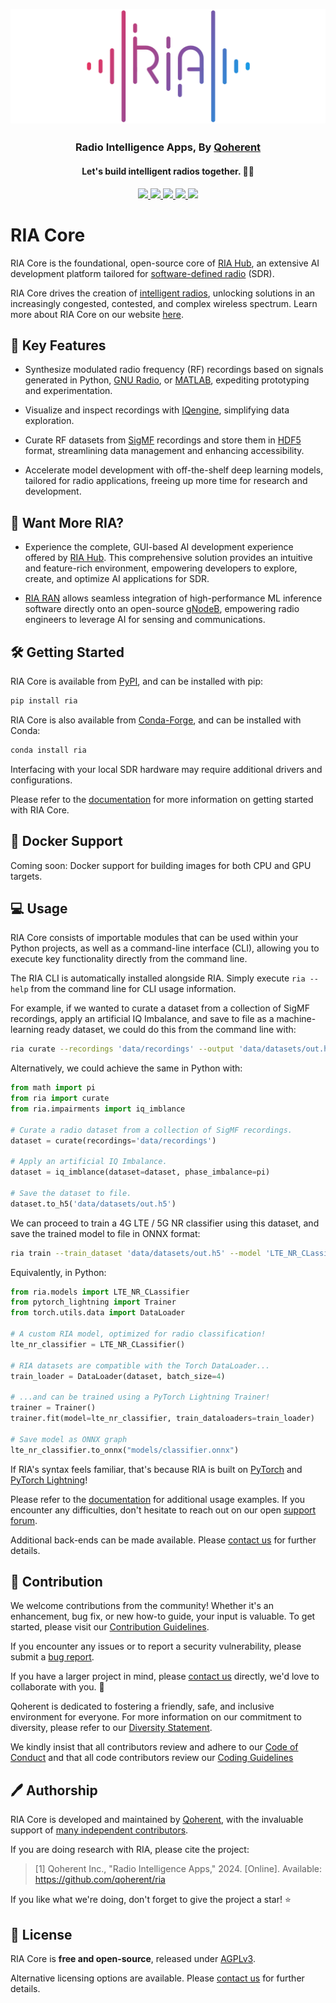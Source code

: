 <h2 align="center">
  <br>
  <img src="./docs/source/branding/riacore.png" alt="Radio Intelligence Apps">
</h2>

<h3 align="center">Radio Intelligence Apps, By <a href="https://www.qoherent.ai/">Qoherent</a></h3>

<h4 align="center">Let's build intelligent radios together. 📡🚀</h4>

<p align="center">
  <!-- PyPI -->
  <a href="https://pypi.org/project/ria">
    <img src="https://img.shields.io/pypi/v/ria"/>
  </a>
  <!-- Conda-Forge -->
  <a href="https://anaconda.org/conda-forge/ria">
    <img src="https://img.shields.io/conda/vn/conda-forge/ria"/>
  </a>
  <!-- License -->
  <a href="https://www.gnu.org/licenses/agpl-3.0">
    <img src="https://img.shields.io/badge/License-AGPLv3-blue.svg" />
  </a>
  <!-- Status -->
  <a href="https://pypi.org/project/ria">
    <img src="https://img.shields.io/pypi/status/ria"/>
  </a>
  <!-- Docs -->
  <a href="https://radiointelligence.io/">
    <img src="https://img.shields.io/badge/docs-ria--core-blue"/>
  </a>
</p>


# RIA Core

RIA Core is the foundational, open-source core of [RIA Hub](https://riahub.ai/), an extensive AI development 
platform tailored for [software-defined radio](https://en.wikipedia.org/wiki/Software-defined_radio) (SDR).

RIA Core drives the creation of [intelligent radios](https://www.qoherent.ai/intelligentradio/), unlocking 
solutions in an increasingly congested, contested, and complex wireless spectrum. Learn more about RIA Core on 
our website [here](https://www.qoherent.ai/radiointelligenceapps-project/).


## 🌟 Key Features

- Synthesize modulated radio frequency (RF) recordings based on signals generated in Python, 
[GNU Radio](https://www.gnuradio.org/), or [MATLAB](https://www.mathworks.com/products/matlab.html), 
expediting prototyping and experimentation.


- Visualize and inspect recordings with [IQengine](https://iqengine.org/browser), simplifying data exploration.


- Curate RF datasets from [SigMF](https://github.com/sigmf/SigMF) recordings and 
store them in [HDF5](https://github.com/HDFGroup/hdf5) format, streamlining data management 
and enhancing accessibility.


- Accelerate model development with off-the-shelf deep learning models, tailored for radio applications, 
freeing up more time for research and development.


## 🚀 Want More RIA?

- Experience the complete, GUI-based AI development experience offered by 
[RIA Hub](https://www.qoherent.ai/radiointelligenceapps-hub/). This comprehensive solution provides an intuitive 
and feature-rich environment, empowering developers to explore, create, and optimize AI applications for SDR.


- [RIA RAN](https://www.qoherent.ai/radiointelligenceapps-ran/) allows seamless integration of high-performance ML 
inference software directly onto an open-source [gNodeB](https://inseego.com/resources/5g-glossary/what-is-gnb/), 
empowering radio engineers to leverage AI for sensing and communications.


## 🛠️ Getting Started

RIA Core is available from [PyPI](https://pypi.org/project/ria), and can be installed with pip:
```sh
pip install ria
```

RIA Core is also available from [Conda-Forge](https://anaconda.org/conda-forge/ria), and can be installed with Conda:
```sh
conda install ria
```

Interfacing with your local SDR hardware may require additional drivers and configurations.

Please refer to the [documentation](https://radiointelligence.io/) for more information on getting
started with RIA Core.


## 🐳 Docker Support

Coming soon: Docker support for building images for both CPU and GPU targets.


## 💻 Usage

RIA Core consists of importable modules that can be used within your Python projects, as well as a command-line 
interface (CLI), allowing you to execute key functionality directly from the command line.

The RIA CLI is automatically installed alongside RIA. Simply execute `ria --help` from the command line for
CLI usage information.

For example, if we wanted to curate a dataset from a collection of SigMF recordings, apply an artificial IQ 
Imbalance, and save to file as a machine-learning ready dataset, we could do this from the command line with:
```sh
ria curate --recordings 'data/recordings' --output 'data/datasets/out.h5' --phase_imbalance $pi
```

Alternatively, we could achieve the same in Python with:
```python
from math import pi
from ria import curate
from ria.impairments import iq_imblance

# Curate a radio dataset from a collection of SigMF recordings.
dataset = curate(recordings='data/recordings')

# Apply an artificial IQ Imbalance.
dataset = iq_imblance(dataset=dataset, phase_imbalance=pi)

# Save the dataset to file.
dataset.to_h5('data/datasets/out.h5')
```

We can proceed to train a 4G LTE / 5G NR classifier using this dataset, and save the trained model to file
in ONNX format:
```sh
ria train --train_dataset 'data/datasets/out.h5' --model 'LTE_NR_CLassifier' --batchsize 4 --to_onnx 'models/classifier.onnx'
```

Equivalently, in Python:
```python
from ria.models import LTE_NR_CLassifier
from pytorch_lightning import Trainer
from torch.utils.data import DataLoader

# A custom RIA model, optimized for radio classification!
lte_nr_classifier = LTE_NR_CLassifier()  

# RIA datasets are compatible with the Torch DataLoader...
train_loader = DataLoader(dataset, batch_size=4)

# ...and can be trained using a PyTorch Lightning Trainer! 
trainer = Trainer()
trainer.fit(model=lte_nr_classifier, train_dataloaders=train_loader)

# Save model as ONNX graph
lte_nr_classifier.to_onnx("models/classifier.onnx")
```

If RIA's syntax feels familiar, that's because RIA is built on [PyTorch](https://pytorch.org/docs/stable/data.html) 
and [PyTorch Lightning](https://lightning.ai/docs/pytorch/stable/)! 

Please refer to the [documentation](https://radiointelligence.io/) for additional usage examples. If you 
encounter any difficulties, don't hesitate to reach out on our open [support forum](https://github.com/qoherent/ria/discussions/categories/support).

Additional back-ends can be made available. Please [contact us](https://www.qoherent.ai/contact/) for further details.


## 🤝 Contribution

We welcome contributions from the community! Whether it's an enhancement, bug fix, or new how-to guide, your 
input is valuable. To get started, please visit our [Contribution Guidelines](./.github/CONTRIBUTING.md).

If you encounter any issues or to report a security vulnerability, please submit a [bug report](https://github.com/qoherent/ria/issues/new/choose).

If you have a larger project in mind, please [contact us](https://www.qoherent.ai/contact/) directly, we'd love to collaborate with you. 🚀

Qoherent is dedicated to fostering a friendly, safe, and inclusive environment for everyone. For more information on
our commitment to diversity, please refer to our [Diversity Statement](./DIVERSITY_STATEMENT.md). 

We kindly insist that all contributors review and adhere to our [Code of Conduct](.github/CODE_OF_CONDUCT.md) and that all code contributors 
review our [Coding Guidelines](.github/CODING.md)


## 🖊️ Authorship

RIA Core is developed and maintained by [Qoherent](https://www.qoherent.ai/), with the invaluable support of 
[many independent contributors](https://github.com/qoherent/ria/graphs/contributors).

If you are doing research with RIA, please cite the project:

> [1] Qoherent Inc., "Radio Intelligence Apps," 2024. [Online]. Available: https://github.com/qoherent/ria

If you like what we're doing, don't forget to give the project a star! ⭐


## 📄 License

RIA Core is **free and open-source**, released under [AGPLv3](https://www.gnu.org/licenses/agpl-3.0.en.html).

Alternative licensing options are available. Please [contact us](https://www.qoherent.ai/contact/) for further details.
